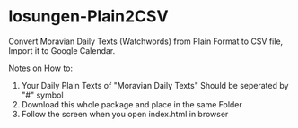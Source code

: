 # losungen-Plain2CSV
Convert Moravian Daily Texts (Watchwords) from Plain Format to CSV file, Import it to Google Calendar.

Notes on How to:
1. Your Daily Plain Texts of "Moravian Daily Texts" Should be seperated by "#" symbol
2. Download this whole package and place in the same Folder
3. Follow the screen when you open index.html in browser
